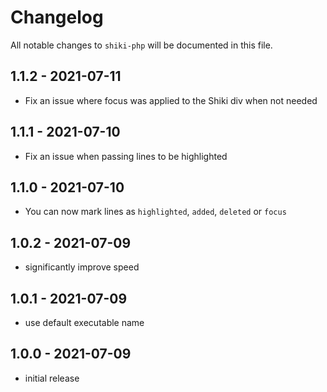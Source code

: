 # Changelog

All notable changes to `shiki-php` will be documented in this file.

## 1.1.2 - 2021-07-11

- Fix an issue where focus was applied to the Shiki div when not needed

## 1.1.1 - 2021-07-10

- Fix an issue when passing lines to be highlighted

## 1.1.0 - 2021-07-10

- You can now mark lines as `highlighted`, `added`, `deleted` or `focus`

## 1.0.2 - 2021-07-09

- significantly improve speed

## 1.0.1 - 2021-07-09

- use default executable name

## 1.0.0 - 2021-07-09

- initial release
